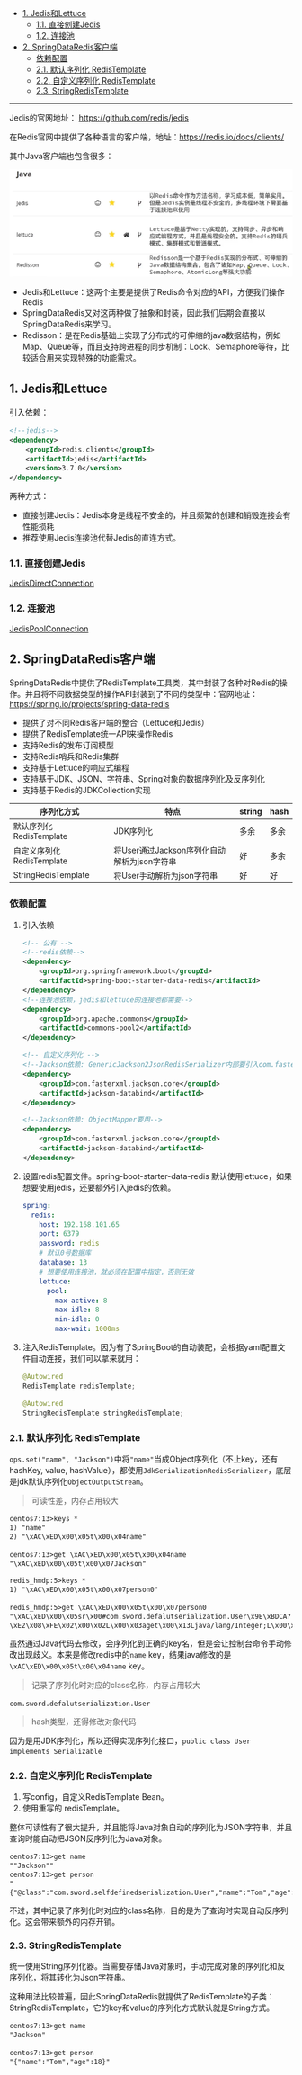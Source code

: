- [1. Jedis和Lettuce](#1-jedis和lettuce)
  - [1.1. 直接创建Jedis](#11-直接创建jedis)
  - [1.2. 连接池](#12-连接池)
- [2. SpringDataRedis客户端](#2-springdataredis客户端)
  - [依赖配置](#依赖配置)
  - [2.1. 默认序列化 RedisTemplate](#21-默认序列化-redistemplate)
  - [2.2. 自定义序列化 RedisTemplate](#22-自定义序列化-redistemplate)
  - [2.3. StringRedisTemplate](#23-stringredistemplate)

---

Jedis的官网地址： https://github.com/redis/jedis

在Redis官网中提供了各种语言的客户端，地址：https://redis.io/docs/clients/

其中Java客户端也包含很多：

![alt text](../../../images/image-80.png)

- Jedis和Lettuce：这两个主要是提供了Redis命令对应的API，方便我们操作Redis
- SpringDataRedis又对这两种做了抽象和封装，因此我们后期会直接以SpringDataRedis来学习。
- Redisson：是在Redis基础上实现了分布式的可伸缩的java数据结构，例如Map、Queue等，而且支持跨进程的同步机制：Lock、Semaphore等待，比较适合用来实现特殊的功能需求。

## 1. Jedis和Lettuce

引入依赖：

```xml
<!--jedis-->
<dependency>
    <groupId>redis.clients</groupId>
    <artifactId>jedis</artifactId>
    <version>3.7.0</version>
</dependency>
```

两种方式：
- 直接创建Jedis：Jedis本身是线程不安全的，并且频繁的创建和销毁连接会有性能损耗
- 推荐使用Jedis连接池代替Jedis的直连方式。

### 1.1. 直接创建Jedis

[JedisDirectConnection](../jedis/src/main/java/com/sword/jedis/JedisDirectConnection.java)
### 1.2. 连接池

[JedisPoolConnection](../jedis/src/main/java/com/sword/jedis/JedisPoolConnection.java)
## 2. SpringDataRedis客户端

SpringDataRedis中提供了RedisTemplate工具类，其中封装了各种对Redis的操作。并且将不同数据类型的操作API封装到了不同的类型中：官网地址：https://spring.io/projects/spring-data-redis
- 提供了对不同Redis客户端的整合（Lettuce和Jedis）
- 提供了RedisTemplate统一API来操作Redis
- 支持Redis的发布订阅模型
- 支持Redis哨兵和Redis集群
- 支持基于Lettuce的响应式编程
- 支持基于JDK、JSON、字符串、Spring对象的数据序列化及反序列化
- 支持基于Redis的JDKCollection实现




|序列化方式|特点|string|hash|
|-|-|-|-|
|默认序列化 RedisTemplate|JDK序列化|多余|多余|
|自定义序列化 RedisTemplate|将User通过Jackson序列化自动解析为json字符串|好|多余|
|StringRedisTemplate|将User手动解析为json字符串|好|好|


### 依赖配置

1. 引入依赖

    ```xml
    <!-- 公有 -->
    <!--redis依赖-->
    <dependency>
        <groupId>org.springframework.boot</groupId>
        <artifactId>spring-boot-starter-data-redis</artifactId>
    </dependency>
    <!--连接池依赖，jedis和lettuce的连接池都需要-->
    <dependency>
        <groupId>org.apache.commons</groupId>
        <artifactId>commons-pool2</artifactId>
    </dependency>
    ```
    ```xml
    <!-- 自定义序列化 -->
    <!--Jackson依赖: GenericJackson2JsonRedisSerializer内部要引入com.fasterxml.jackson-->
    <dependency>
        <groupId>com.fasterxml.jackson.core</groupId>
        <artifactId>jackson-databind</artifactId>
    </dependency>
    ```
    ```xml
    <!--Jackson依赖: ObjectMapper要用-->
    <dependency>
        <groupId>com.fasterxml.jackson.core</groupId>
        <artifactId>jackson-databind</artifactId>
    </dependency>
    ```

2. 设置redis配置文件。spring-boot-starter-data-redis 默认使用lettuce，如果想要使用jedis，还要额外引入jedis的依赖。

    ```yaml
    spring:
      redis:
        host: 192.168.101.65
        port: 6379
        password: redis
        # 默认0号数据库
        database: 13
        # 想要使用连接池，就必须在配置中指定，否则无效
        lettuce:
          pool:
            max-active: 8
            max-idle: 8
            min-idle: 0
            max-wait: 1000ms
    ```

3. 注入RedisTemplate。因为有了SpringBoot的自动装配，会根据yaml配置文件自动连接，我们可以拿来就用：

    ```java
    @Autowired
    RedisTemplate redisTemplate;
    ```
    ```java
    @Autowired
    StringRedisTemplate stringRedisTemplate;
    ```
### 2.1. 默认序列化 RedisTemplate

`ops.set("name", "Jackson")`中将`"name"`当成Object序列化（不止key，还有hashKey, value, hashValue），都使用`JdkSerializationRedisSerializer`，底层是jdk默认序列化`ObjectOutputStream`。

> 可读性差，内存占用较大
```
centos7:13>keys *
1) "name"
2) "\xAC\xED\x00\x05t\x00\x04name"

centos7:13>get \xAC\xED\x00\x05t\x00\x04name
"\xAC\xED\x00\x05t\x00\x07Jackson"
```

```
redis_hmdp:5>keys *
1) "\xAC\xED\x00\x05t\x00\x07person0"

redis_hmdp:5>get \xAC\xED\x00\x05t\x00\x07person0
"\xAC\xED\x00\x05sr\x00#com.sword.defalutserialization.User\x9E\xBDCA?\xE2\x08\xFE\x02\x00\x02L\x00\x03aget\x00\x13Ljava/lang/Integer;L\x00\x04namet\x00\x12Ljava/lang/String;xpsr\x00\x11java.lang.Integer\x12\xE2\xA0\xA4\xF7\x81\x878\x02\x00\x01I\x00\x05valuexr\x00\x10java.lang.Number\x86\xAC\x95\x1D\x0B\x94\xE0\x8B\x02\x00\x00xp\x00\x00\x00\x0Ct\x00\x04Anki"
```

虽然通过Java代码去修改，会序列化到正确的key名，但是会让控制台命令手动修改出现歧义。本来是修改redis中的`name` key，结果java修改的是 `\xAC\xED\x00\x05t\x00\x04name` key。

> 记录了序列化时对应的class名称，内存占用较大

`com.sword.defalutserialization.User`

> hash类型，还得修改对象代码

因为是用JDK序列化，所以还得实现序列化接口，`public class User implements Serializable`

### 2.2. 自定义序列化 RedisTemplate

1. 写config，自定义RedisTemplate Bean。
2. 使用重写的 redisTemplate。
    

整体可读性有了很大提升，并且能将Java对象自动的序列化为JSON字符串，并且查询时能自动把JSON反序列化为Java对象。

```
centos7:13>get name
""Jackson""
centos7:13>get person
"{"@class":"com.sword.selfdefinedserialization.User","name":"Tom","age":18}"
```
不过，其中记录了序列化时对应的class名称，目的是为了查询时实现自动反序列化。这会带来额外的内存开销。

### 2.3. StringRedisTemplate

统一使用String序列化器。当需要存储Java对象时，手动完成对象的序列化和反序列化，将其转化为Json字符串。

这种用法比较普遍，因此SpringDataRedis就提供了RedisTemplate的子类：StringRedisTemplate，它的key和value的序列化方式默认就是String方式。

```
centos7:13>get name
"Jackson"

centos7:13>get person
"{"name":"Tom","age":18}"
```


